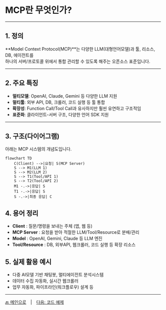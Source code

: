 <!-- Mermaid JS 자동 변환 스크립트 -->
<script src="https://cdn.jsdelivr.net/npm/mermaid@10/dist/mermaid.min.js"></script>
<script>
  mermaid.initialize({startOnLoad:true});
</script>

# MCP란 무엇인가?

---

## 1. 정의

**Model Context Protocol(MCP)**는 다양한 LLM(대형언어모델)과 툴, 리소스, DB, 에이전트를  
하나의 서버/프로토콜 위에서 통합 관리할 수 있도록 해주는 오픈소스 표준입니다.

---

## 2. 주요 특징

- **멀티모델**: OpenAI, Claude, Gemini 등 다양한 LLM 지원  
- **멀티툴**: 외부 API, DB, 크롤러, 코드 실행 등 툴 통합  
- **확장성**: Function Call/Tool Call과 유사하지만 훨씬 유연하고 구조적임  
- **표준화**: 클라이언트-서버 구조, 다양한 언어 SDK 지원

---

## 3. 구조(다이어그램)

아래는 MCP 시스템의 개념도입니다.

```mermaid
flowchart TD
    C(Client) -->|요청| S(MCP Server)
    S --> M1(LLM 1)
    S --> M2(LLM 2)
    S --> T1(Tool/API 1)
    S --> T2(Tool/API 2)
    M1 -.->|응답| S
    T1 -.->|응답| S
    S -.->|최종 응답| C
```

## 4. 용어 정리

- **Client** : 질문/명령을 보내는 주체 (앱, 웹 등)
- **MCP Server** : 요청을 받아 적절한 LLM/Tool/Resource로 분배/관리
- **Model** : OpenAI, Gemini, Claude 등 LLM 엔진
- **Tool/Resource** : DB, 외부API, 웹크롤러, 코드 실행 등 확장 리소스

## 5. 실제 활용 예시

- 다중 AI모델 기반 채팅봇, 멀티에이전트 분석시스템
- 데이터 수집 자동화, 실시간 웹크롤러
- 업무 자동화, 파이프라인(워크플로우) 설계 등


---

[🔙 메인으로](index.md) | [다음: 코드 예제](mcp-examples.md)